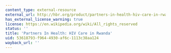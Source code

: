 ```yaml
---
content_type: external-resource
external_url: http://hbr.org/product/partners-in-health-hiv-care-in-rwanda/an/709474-PDF-ENG
has_external_license_warning: true
license: https://en.wikipedia.org/wiki/All_rights_reserved
status: ''
title: 'Partners In Health: HIV Care in Rwanda'
uid: 53618793-f964-4930-af6c-1113c38aa124
wayback_url: ''
---
```

